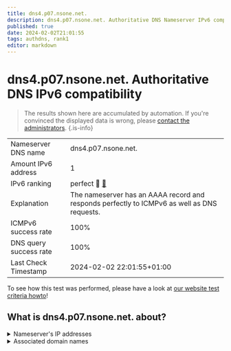 ```yaml
---
title: dns4.p07.nsone.net.
description: dns4.p07.nsone.net. Authoritative DNS Nameserver IPv6 compatibility
published: true
date: 2024-02-02T21:01:55
tags: authdns, rank1
editor: markdown
---
```


# dns4.p07.nsone.net. Authoritative DNS IPv6 compatibility

> The results shown here are accumulated by automation. If you're convinced the displayed data is wrong, please [contact the administrators](/howto/chat). 
{.is-info}




|   |   |
| - | - |
| Nameserver DNS name | dns4.p07.nsone.net.
| Amount IPv6 address | 1
| IPv6 ranking | perfect :1st_place_medal: [🔗](/howto/ranking) |
| Explanation | The nameserver has an AAAA record and responds perfectly to ICMPv6 as well as DNS requests. |
| ICMPv6 success rate | 100%|
| DNS query success rate | 100% |
| Last Check Timestamp | 2024-02-02 22:01:55+01:00 |

To see how this test was performed, please have a look at [our website test criteria howto](/howto/testcriteria/authdns)!


## What is dns4.p07.nsone.net. about?




<details>
<summary>Nameserver's IP addresses</summary>

2a00:edc0:6259:7:7::4

</details>



<details>
<summary>Associated domain names</summary>

spotify.com

</details>

